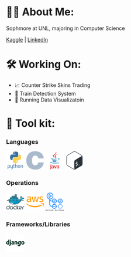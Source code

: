 # 🧑‍💻 About Me:
Sophmore at UNL, majoring in Computer Science<br>

[Kaggle](https://www.kaggle.com/adamkhattak) | [LinkedIn](https://www.linkedin.com/in/adam-khattak-18646a244)

# 🛠️ Working On:
- 📈 Counter Strike Skins Trading
- 🚋 Train Detection System
- 🏃 Running Data Visualizatoin

# 🧰 Tool kit:
<h3>Languages</h3>
<div>
<img src="https://github.com/devicons/devicon/blob/master/icons/python/python-original-wordmark.svg" title="Python" width="50" height="50"/>
<img src="https://github.com/devicons/devicon/blob/master/icons/c/c-original.svg" title="C" width="50" height="50"/>
<img src="https://github.com/devicons/devicon/blob/master/icons/java/java-original-wordmark.svg" title="Java" width="50" height="50"/>
<img src="https://github.com/devicons/devicon/blob/master/icons/bash/bash-original.svg" title="BASH" width="50" height="50"/>
</div>
<h3>Operations</h3>
<div>
<img src="https://github.com/devicons/devicon/blob/master/icons/docker/docker-original-wordmark.svg" title="Docker" width="50" height="50"/>
<img src="https://github.com/devicons/devicon/blob/master/icons/amazonwebservices/amazonwebservices-plain-wordmark.svg" title="AWS" width="50" height="50"/>
<img src="https://github.com/devicons/devicon/blob/master/icons/githubactions/githubactions-original-wordmark.svg" title="Github Actions" width="50" height="50"/>
</div>
<h3>Frameworks/Libraries</h3>
</div>
<img src="https://github.com/devicons/devicon/blob/master/icons/django/django-plain-wordmark.svg" title="Django" width="50" height="50"/>
</div>

